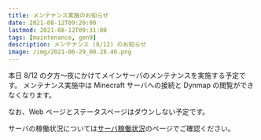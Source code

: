 ```yaml
---
title: メンテナンス実施のお知らせ
date: 2021-08-12T09:20:00
lastmod: 2021-08-12T09:31:00
tags: [maintenance, gen9]
description: メンテナンス (8/12) のお知らせ
image: /img/2021-06-29_00.28.46.png
---
```


本日 8/12 の夕方～夜にかけてメインサーバのメンテナンスを実施する予定です。
メンテナンス実施中は Minecraft サーバへの接続と Dynmap の閲覧ができなくなります。

なお、Web ページとステータスページはダウンしない予定です。

サーバの稼働状況については[サーバ稼働状況](/status)のページでご確認ください。
